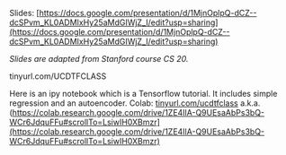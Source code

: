 
Slides:  [https://docs.google.com/presentation/d/1MjnOplpQ-dCZ--dcSPvm_KL0ADMIxHy25aMdGIWjZ_I/edit?usp=sharing](https://docs.google.com/presentation/d/1MjnOplpQ-dCZ--dcSPvm_KL0ADMIxHy25aMdGIWjZ_I/edit?usp=sharing)

*Slides are adapted from Stanford course CS 20.*

tinyurl.com/UCDTFCLASS

Here is an ipy notebook which is a Tensorflow tutorial. It includes simple regression and an autoencoder.
Colab:  [tinyurl.com/ucdtfclass](http://tinyurl.com/ucdtfclass)
a.k.a. (https://colab.research.google.com/drive/1ZE4IlA-Q9UEsaAbPs3bQ-WCr6JdquFFu#scrollTo=LsiwIH0XBmzr](https://colab.research.google.com/drive/1ZE4IlA-Q9UEsaAbPs3bQ-WCr6JdquFFu#scrollTo=LsiwIH0XBmzr)
<!--stackedit_data:
eyJoaXN0b3J5IjpbLTY1NTUzMDI0NywtMTc4OTAwNjM0NF19
-->